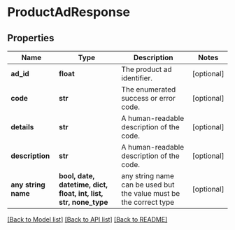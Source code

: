 # ProductAdResponse


## Properties
Name | Type | Description | Notes
------------ | ------------- | ------------- | -------------
**ad_id** | **float** | The product ad identifier. | [optional] 
**code** | **str** | The enumerated success or error code. | [optional] 
**details** | **str** | A human-readable description of the code. | [optional] 
**description** | **str** | A human-readable description of the code. | [optional] 
**any string name** | **bool, date, datetime, dict, float, int, list, str, none_type** | any string name can be used but the value must be the correct type | [optional]

[[Back to Model list]](../README.md#documentation-for-models) [[Back to API list]](../README.md#documentation-for-api-endpoints) [[Back to README]](../README.md)


